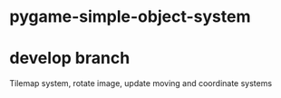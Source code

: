 # pygame-simple-object-system
# develop branch



Tilemap system,
rotate image,
update moving and coordinate systems







